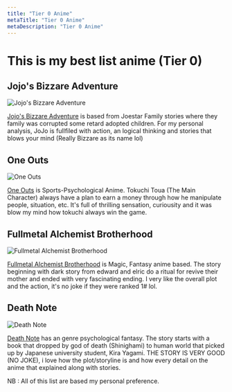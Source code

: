```yaml
---
title: "Tier 0 Anime"
metaTitle: "Tier 0 Anime"
metaDescription: "Tier 0 Anime"
---
```

# This is my best list anime (Tier 0)
## Jojo's Bizzare Adventure
![Jojo's Bizzare Adventure](https://cdn.myanimelist.net/images/anime/3/40409.jpg "Jojo's Bizzare Adventure")

[Jojo's Bizzare Adventure](https://myanimelist.net/anime/14719/JoJo_no_Kimyou_na_Bouken_TV) is based from Joestar Family stories where they family was corrupted some retard adopted children.
For my personal analysis, JoJo is fullfiled with action, an logical thinking and stories that blows your mind (Really Bizzare as its name lol)

## One Outs
![One Outs](https://cdn.myanimelist.net/images/anime/13/22669.jpg "One Outs")

[One Outs](https://myanimelist.net/anime/5040/One_Outs) is Sports-Psychological Anime. Tokuchi Toua (The Main Character) always have a plan to earn a money through how he manipulate people, situation, etc.
It's full of thrilling sensation, curiousity and it was blow my mind how tokuchi always win the game.

## Fullmetal Alchemist Brotherhood
![Fullmetal Alchemist Brotherhood](https://cdn.myanimelist.net/images/anime/1223/96541.jpg "Fullmetal Alchemist Brotherhood")

[Fullmetal Alchemist Brotherhood](https://myanimelist.net/anime/5114/Fullmetal_Alchemist__Brotherhood) is Magic, Fantasy anime based.
The story beginning with dark story from edward and elric do a ritual for revive their mother and ended with very fascinating ending.
I very like the overall plot and the action, it's no joke if they were ranked 1# lol.

## Death Note
![Death Note](https://cdn.myanimelist.net/images/anime/9/9453.jpg "Death Note")

[Death Note](https://myanimelist.net/anime/1535/Death_Note) has an genre psychological fantasy.
The story starts with a book that dropped by god of death (Shinighami) to human world that picked up by Japanese university student, Kira Yagami.
THE STORY IS VERY GOOD (NO JOKE), i love how the plot/storyline is and how every detail on the anime that explained along with stories.

NB : All of this list are based my personal preference.
